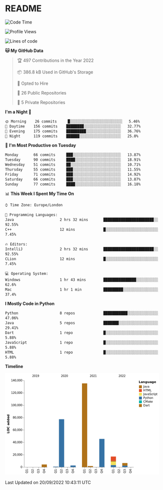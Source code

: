 # README

<!--START_SECTION:waka-->
![Code Time](http://img.shields.io/badge/Code%20Time-223%20hrs%2020%20mins-blue)

![Profile Views](http://img.shields.io/badge/Profile%20Views-0-blue)

![Lines of code](https://img.shields.io/badge/From%20Hello%20World%20I%27ve%20Written-291%20Thousand%20lines%20of%20code-blue)

**🐱 My GitHub Data** 

> 🏆 497 Contributions in the Year 2022
 > 
> 📦 386.8 kB Used in GitHub's Storage 
 > 
> 💼 Opted to Hire
 > 
> 📜 26 Public Repositories 
 > 
> 🔑 5 Private Repositories  
 > 
**I'm a Night 🦉** 

```text
🌞 Morning    26 commits     █░░░░░░░░░░░░░░░░░░░░░░░░   5.46% 
🌆 Daytime    156 commits    ████████░░░░░░░░░░░░░░░░░   32.77% 
🌃 Evening    175 commits    █████████░░░░░░░░░░░░░░░░   36.76% 
🌙 Night      119 commits    ██████░░░░░░░░░░░░░░░░░░░   25.0%

```
📅 **I'm Most Productive on Tuesday** 

```text
Monday       66 commits     ███░░░░░░░░░░░░░░░░░░░░░░   13.87% 
Tuesday      90 commits     ████░░░░░░░░░░░░░░░░░░░░░   18.91% 
Wednesday    51 commits     ██░░░░░░░░░░░░░░░░░░░░░░░   10.71% 
Thursday     55 commits     ███░░░░░░░░░░░░░░░░░░░░░░   11.55% 
Friday       71 commits     ███░░░░░░░░░░░░░░░░░░░░░░   14.92% 
Saturday     66 commits     ███░░░░░░░░░░░░░░░░░░░░░░   13.87% 
Sunday       77 commits     ████░░░░░░░░░░░░░░░░░░░░░   16.18%

```


📊 **This Week I Spent My Time On** 

```text
⌚︎ Time Zone: Europe/London

💬 Programming Languages: 
Java                     2 hrs 32 mins       ███████████████████████░░   92.55% 
C++                      12 mins             █░░░░░░░░░░░░░░░░░░░░░░░░   7.45%

🔥 Editors: 
IntelliJ                 2 hrs 32 mins       ███████████████████████░░   92.55% 
CLion                    12 mins             █░░░░░░░░░░░░░░░░░░░░░░░░   7.45%

💻 Operating System: 
Windows                  1 hr 43 mins        ███████████████░░░░░░░░░░   62.6% 
Mac                      1 hr 1 min          █████████░░░░░░░░░░░░░░░░   37.4%

```

**I Mostly Code in Python** 

```text
Python                   8 repos             ███████████░░░░░░░░░░░░░░   47.06% 
Java                     5 repos             ███████░░░░░░░░░░░░░░░░░░   29.41% 
Dart                     1 repo              █░░░░░░░░░░░░░░░░░░░░░░░░   5.88% 
JavaScript               1 repo              █░░░░░░░░░░░░░░░░░░░░░░░░   5.88% 
HTML                     1 repo              █░░░░░░░░░░░░░░░░░░░░░░░░   5.88%

```


**Timeline**

![Chart not found](https://raw.githubusercontent.com/XeonHis/XeonHis/main/charts/bar_graph.png) 


 Last Updated on 20/09/2022 10:43:11 UTC
<!--END_SECTION:waka-->
